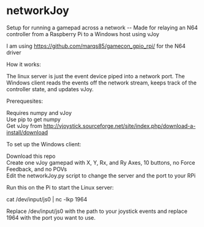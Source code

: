 # networkJoy
Setup for running a gamepad across a network -- Made for relaying an N64 controller from a Raspberry Pi to a Windows host using vJoy

I am using https://github.com/marqs85/gamecon_gpio_rpi/ for the N64 driver

How it works:

The linux server is just the event device piped into a network port. The Windows client reads the events off the network stream, keeps track of the controller state, and updates vJoy.

Prerequesites:

Requires numpy and vJoy  
Use pip to get numpy  
Get vJoy from http://vjoystick.sourceforge.net/site/index.php/download-a-install/download

To set up the Windows client:

Download this repo  
Create one vJoy gamepad with X, Y, Rx, and Ry Axes, 10 buttons, no Force Feedback, and no POVs  
Edit the networkJoy.py script to change the server and the port to your RPi

Run this on the Pi to start the Linux server:

cat /dev/input/js0 | nc -lkp 1964

Replace /dev/input/js0 with the path to your joystick events and replace 1964 with the port you want to use.
